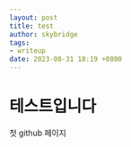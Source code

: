```yaml
---
layout: post
title: test
author: skybridge
tags:
- writeup
date: 2023-08-31 18:19 +0800
---
```


# 테스트입니다

첫 github 페이지